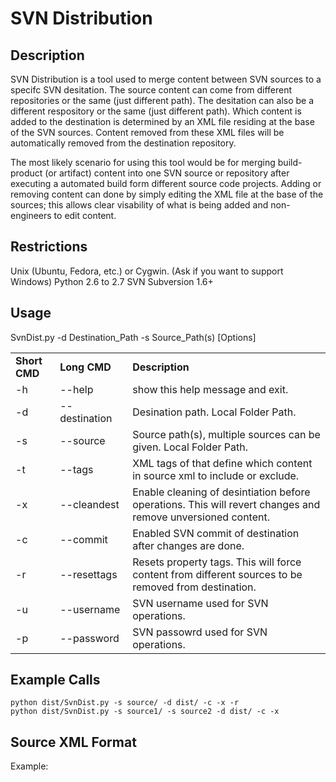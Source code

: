 SVN Distribution
=============

Description
-------
SVN Distribution is a tool used to merge content between SVN sources to a specifc SVN desitation.
The source content can come from different repositories or the same (just different path). The 
desitation can also be a different respository or the same (just different path). Which content is
added to the destination is determined by an XML file residing at the base of the SVN sources.
Content removed from these XML files will be automatically removed from the destination repository.

The most likely scenario for using this tool would be for merging build-product (or artifact) content into
one SVN source or repository after executing a automated build form different source code projects. 
Adding or removing content can done by simply editing the XML file at the base of the sources; 
this allows clear visability of what is being added and non-engineers to edit content.

Restrictions
-------
Unix (Ubuntu, Fedora, etc.) or Cygwin. (Ask if you want to support Windows)
Python 2.6 to 2.7
SVN Subversion 1.6+

Usage
-------
SvnDist.py -d Destination_Path -s Source_Path(s) [Options]

<table>
    <tr>
        <td><b>Short CMD<b></td>
        <td WIDTH="100"><b>Long CMD<b></td>
        <td><b>Description<b></td>
    </tr>
    <tr>
        <td>-h</td>
        <td>--help</td>
        <td>show this help message and exit.</td>
    </tr>
    <tr>
        <td>-d</td>
        <td>--destination</td>
        <td>Desination path. Local Folder Path.</td>
    </tr>
    <tr>
        <td>-s</td>
        <td>--source</td>
        <td>Source path(s), multiple sources can be given. Local Folder Path.</td>
    </tr>
    <tr>
        <td>-t</td>
        <td>--tags</td>
        <td>XML tags of that define which content in source xml to include or exclude.</td>
    </tr>
    <tr>
        <td>-x</td>
        <td>--cleandest</td>
        <td>Enable cleaning of desintiation before operations. This will revert changes and remove unversioned content.</td>
    </tr>
    <tr>
        <td>-c</td>
        <td>--commit</td>
        <td>Enabled SVN commit of destination after changes are done.</td>
    </tr>
    <tr>
        <td>-r</td>
        <td>--resettags</td>
        <td>Resets property tags. This will force content from different sources to be removed from destination.</td>
    </tr>
    <tr>
        <td>-u</td>
        <td>--username</td>
        <td>SVN username used for SVN operations.</td>
    </tr>
    <tr>
        <td>-p</td>
        <td>--password</td>
        <td>SVN passowrd used for SVN operations.</td>
    </tr>
</table>

Example Calls
-------
    python dist/SvnDist.py -s source/ -d dist/ -c -x -r 
    python dist/SvnDist.py -s source1/ -s source2 -d dist/ -c -x
    
Source XML Format
-------
Example:

<?xml version="1.0"?>
<include>
    <include tag="linux">
        <content dest="linux/destinationFolder1/">
            <content source="sourceFolder1/sourcefolder2/file1.jar"/>
            <content source="sourceFolder2/sourcefolder2/file2.jar"/>
            <content source="sourceFolder3/sourcefolder2/file3.jar"/>
            <content source="sourceFolder4/sourcefolder2/*"/>
        </content>
    </include>
    <exclude tag="linux">
        <content dest="notlinux/newtfilename.txt" source="sourcefolder/textfile.txt"/>
    </exclude>
</include>
